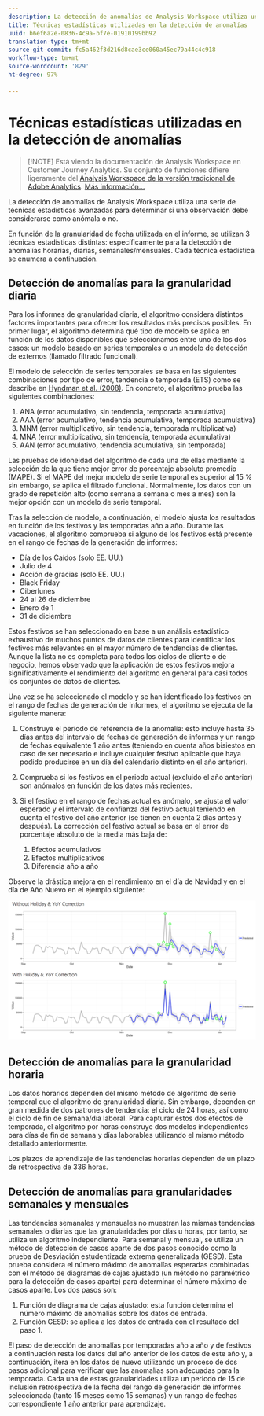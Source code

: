 ```yaml
---
description: La detección de anomalías de Analysis Workspace utiliza una serie de técnicas estadísticas avanzadas para determinar si una observación debe considerarse como anómala o no.
title: Técnicas estadísticas utilizadas en la detección de anomalías
uuid: b6ef6a2e-0836-4c9a-bf7e-01910199bb92
translation-type: tm+mt
source-git-commit: fc5a462f3d216d8cae3ce060a45ec79a44c4c918
workflow-type: tm+mt
source-wordcount: '829'
ht-degree: 97%

---
```



# Técnicas estadísticas utilizadas en la detección de anomalías

>[!NOTE] Está viendo la documentación de Analysis Workspace en Customer Journey Analytics. Su conjunto de funciones difiere ligeramente del [Analysis Workspace de la versión tradicional de Adobe Analytics](https://docs.adobe.com/content/help/es-ES/analytics/analyze/analysis-workspace/home.html). [Más información...](/help/getting-started/cja-aa.md)

La detección de anomalías de Analysis Workspace utiliza una serie de técnicas estadísticas avanzadas para determinar si una observación debe considerarse como anómala o no.

En función de la granularidad de fecha utilizada en el informe, se utilizan 3 técnicas estadísticas distintas: específicamente para la detección de anomalías horarias, diarias, semanales/mensuales. Cada técnica estadística se enumera a continuación.

## Detección de anomalías para la granularidad diaria

Para los informes de granularidad diaria, el algoritmo considera distintos factores importantes para ofrecer los resultados más precisos posibles. En primer lugar, el algoritmo determina qué tipo de modelo se aplica en función de los datos disponibles que seleccionamos entre uno de los dos casos: un modelo basado en series temporales o un modelo de detección de externos (llamado filtrado funcional).

El modelo de selección de series temporales se basa en las siguientes combinaciones por tipo de error, tendencia o temporada (ETS) como se describe en [Hyndman et al. (2008)](https://www.springer.com/us/book/9783540719168). En concreto, el algoritmo prueba las siguientes combinaciones:

1. ANA (error acumulativo, sin tendencia, temporada acumulativa)
1. AAA (error acumulativo, tendencia acumulativa, temporada acumulativa)
1. MNM (error multiplicativo, sin tendencia, temporada multiplicativa)
1. MNA (error multiplicativo, sin tendencia, temporada acumulativa)
1. AAN (error acumulativo, tendencia acumulativa, sin temporada)

Las pruebas de idoneidad del algoritmo de cada una de ellas mediante la selección de la que tiene mejor error de porcentaje absoluto promedio (MAPE). Si el MAPE del mejor modelo de serie temporal es superior al 15 % sin embargo, se aplica el filtrado funcional. Normalmente, los datos con un grado de repetición alto (como semana a semana o mes a mes) son la mejor opción con un modelo de serie temporal.

Tras la selección de modelo, a continuación, el modelo ajusta los resultados en función de los festivos y las temporadas año a año. Durante las vacaciones, el algoritmo comprueba si alguno de los festivos está presente en el rango de fechas de la generación de informes:

* Día de los Caídos (solo EE. UU.)
* Julio de 4
* Acción de gracias (solo EE. UU.)
* Black Friday
* Ciberlunes
* 24 al 26 de diciembre
* Enero de 1
* 31 de diciembre

Estos festivos se han seleccionado en base a un análisis estadístico exhaustivo de muchos puntos de datos de clientes para identificar los festivos más relevantes en el mayor número de tendencias de clientes. Aunque la lista no es completa para todos los ciclos de cliente o de negocio, hemos observado que la aplicación de estos festivos mejora significativamente el rendimiento del algoritmo en general para casi todos los conjuntos de datos de clientes.

Una vez se ha seleccionado el modelo y se han identificado los festivos en el rango de fechas de generación de informes, el algoritmo se ejecuta de la siguiente manera:

1. Construye el periodo de referencia de la anomalía: esto incluye hasta 35 días antes del intervalo de fechas de generación de informes y un rango de fechas equivalente 1 año antes (teniendo en cuenta años bisiestos en caso de ser necesario e incluye cualquier festivo aplicable que haya podido producirse en un día del calendario distinto en el año anterior).
1. Comprueba si los festivos en el periodo actual (excluido el año anterior) son anómalos en función de los datos más recientes.
1. Si el festivo en el rango de fechas actual es anómalo, se ajusta el valor esperado y el intervalo de confianza del festivo actual teniendo en cuenta el festivo del año anterior (se tienen en cuenta 2 días antes y después). La corrección del festivo actual se basa en el error de porcentaje absoluto de la media más baja de:

   1. Efectos acumulativos
   1. Efectos multiplicativos
   1. Diferencia año a año

Observe la drástica mejora en el rendimiento en el día de Navidad y en el día de Año Nuevo en el ejemplo siguiente:

![](assets/anomaly_statistics.png)

## Detección de anomalías para la granularidad horaria

Los datos horarios dependen del mismo método de algoritmo de serie temporal que el algoritmo de granularidad diaria. Sin embargo, dependen en gran medida de dos patrones de tendencia: el ciclo de 24 horas, así como el ciclo de fin de semana/día laboral. Para capturar estos dos efectos de temporada, el algoritmo por horas construye dos modelos independientes para días de fin de semana y días laborables utilizando el mismo método detallado anteriormente.

Los plazos de aprendizaje de las tendencias horarias dependen de un plazo de retrospectiva de 336 horas.

## Detección de anomalías para granularidades semanales y mensuales

Las tendencias semanales y mensuales no muestran las mismas tendencias semanales o diarias que las granularidades por días u horas, por tanto, se utiliza un algoritmo independiente. Para semanal y mensual, se utiliza un método de detección de casos aparte de dos pasos conocido como la prueba de Desviación estudentizada extrema generalizada (GESD). Esta prueba considera el número máximo de anomalías esperadas combinadas con el método de diagramas de cajas ajustado (un método no paramétrico para la detección de casos aparte) para determinar el número máximo de casos aparte. Los dos pasos son:

1. Función de diagrama de cajas ajustado: esta función determina el número máximo de anomalías sobre los datos de entrada.
1. Función GESD: se aplica a los datos de entrada con el resultado del paso 1.

El paso de detección de anomalías por temporadas año a año y de festivos a continuación resta los datos del año anterior de los datos de este año y, a continuación, itera en los datos de nuevo utilizando un proceso de dos pasos adicional para verificar que las anomalías son adecuadas para la temporada. Cada una de estas granularidades utiliza un periodo de 15 de inclusión retrospectiva de la fecha del rango de generación de informes seleccionada (tanto 15 meses como 15 semanas) y un rango de fechas correspondiente 1 año anterior para aprendizaje.
